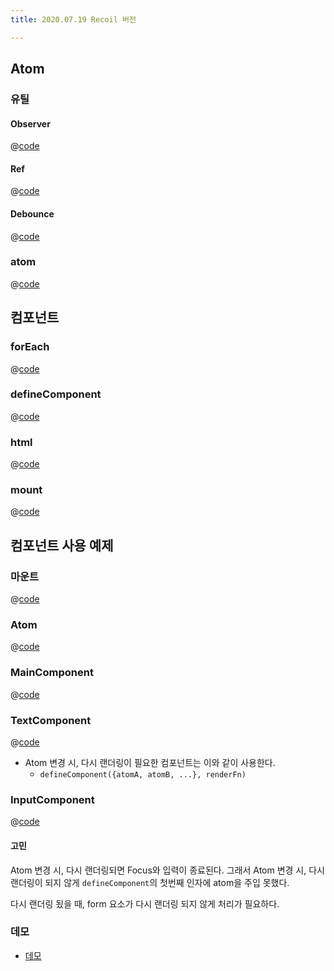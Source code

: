 ```yaml
---
title: 2020.07.19 Recoil 버전

---
```


## Atom
### 유틸
#### Observer
@[code](@/docs/fe-dev/pet-project/component/recoil-feature/core/utils/observer.js)

#### Ref
@[code](@/docs/fe-dev/pet-project/component/recoil-feature/core/utils/ref.js)

#### Debounce
@[code](@/docs/fe-dev/pet-project/component/recoil-feature/core/utils/debounce.js)

### atom
@[code](@/docs/fe-dev/pet-project/component/recoil-feature/core/atom.js)

## 컴포넌트
### forEach
@[code](@/docs/fe-dev/pet-project/component/recoil-feature/core/utils/forEach.js)

### defineComponent
@[code](@/docs/fe-dev/pet-project/component/recoil-feature/core/defineComponent.js)

### html
@[code](@/docs/fe-dev/pet-project/component/recoil-feature/core/html.js)

### mount
@[code](@/docs/fe-dev/pet-project/component/recoil-feature/core/mount.js)

## 컴포넌트 사용 예제
### 마운트
@[code](@/docs/fe-dev/pet-project/component/recoil-feature/example/advanced.js)

### Atom
@[code](@/docs/fe-dev/pet-project/component/recoil-feature/example/advanced/inputAtom.js)

### MainComponent
@[code](@/docs/fe-dev/pet-project/component/recoil-feature/example/advanced/MainComponent.js)

### TextComponent
@[code](@/docs/fe-dev/pet-project/component/recoil-feature/example/advanced/TextComponent.js)

- Atom 변경 시, 다시 랜더링이 필요한 컴포넌트는 이와 같이 사용한다.
  - `defineComponent({atomA, atomB, ...}, renderFn)`

### InputComponent
@[code](@/docs/fe-dev/pet-project/component/recoil-feature/example/advanced/InputComponent.js)

#### 고민
Atom 변경 시, 다시 랜더링되면 Focus와 입력이 종료된다.
그래서 Atom 변경 시, 다시 랜더링이 되지 않게 `defineComponent`의 첫번째 인자에 atom을 주입 못했다.

다시 랜더링 됬을 때, form 요소가 다시 랜더링 되지 않게 처리가 필요하다.

### 데모
- [데모](https://the-next-web-research-lab.github.io/docs/fe-dev/pet-project/component/recoil-feature/example/advanced.html)
